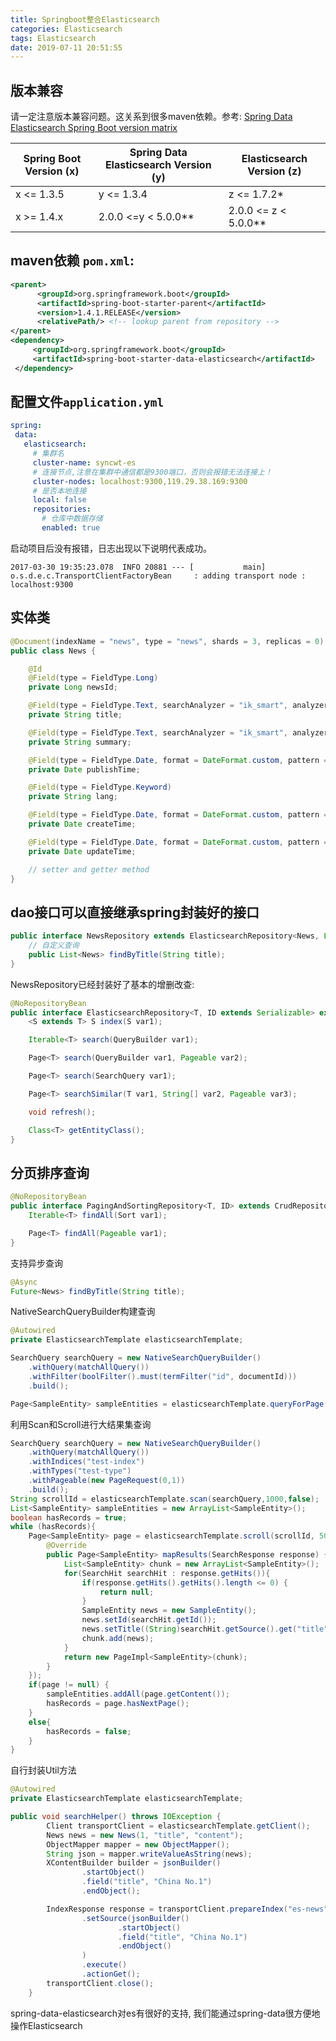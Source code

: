 ```yaml
---
title: Springboot整合Elasticsearch
categories: Elasticsearch
tags: Elasticsearch
date: 2019-07-11 20:51:55
---
```


版本兼容
------

请一定注意版本兼容问题。这关系到很多maven依赖。参考: [Spring Data Elasticsearch Spring Boot version matrix](https://github.com/spring-projects/spring-data-elasticsearch/wiki/Spring-Data-Elasticsearch---Spring-Boot---version-matrix)

Spring Boot Version (x)	 | Spring Data Elasticsearch Version (y)	| Elasticsearch Version (z)
-----------|------------|--------------
x <= 1.3.5 | y <= 1.3.4 | z <= 1.7.2*
x >= 1.4.x | 2.0.0 <=y < 5.0.0** | 2.0.0 <= z < 5.0.0**

maven依赖 `pom.xml`:
-------------------

```xml
<parent>
      <groupId>org.springframework.boot</groupId>
      <artifactId>spring-boot-starter-parent</artifactId>
      <version>1.4.1.RELEASE</version>
      <relativePath/> <!-- lookup parent from repository -->
</parent>
<dependency>
     <groupId>org.springframework.boot</groupId>
     <artifactId>spring-boot-starter-data-elasticsearch</artifactId>
 </dependency>
 ```

 配置文件`application.yml`
 -------------------

 ```yml
spring:
  data:
    elasticsearch:
      # 集群名
      cluster-name: syncwt-es
      # 连接节点,注意在集群中通信都是9300端口，否则会报错无法连接上！
      cluster-nodes: localhost:9300,119.29.38.169:9300
      # 是否本地连接
      local: false
      repositories:
        # 仓库中数据存储
        enabled: true
 ```

启动项目后没有报错，日志出现以下说明代表成功。

```log
2017-03-30 19:35:23.078  INFO 20881 --- [           main] o.s.d.e.c.TransportClientFactoryBean     : adding transport node : localhost:9300
```

实体类
------

```java
@Document(indexName = "news", type = "news", shards = 3, replicas = 0)
public class News {

    @Id
    @Field(type = FieldType.Long)
    private Long newsId;

    @Field(type = FieldType.Text, searchAnalyzer = "ik_smart", analyzer = "ik_max_word")
    private String title;

    @Field(type = FieldType.Text, searchAnalyzer = "ik_smart", analyzer = "ik_max_word")
    private String summary;

    @Field(type = FieldType.Date, format = DateFormat.custom, pattern = "yyyy-MM-dd HH:mm:ss||yyyy-MM-dd||epoch_millis")
    private Date publishTime;

    @Field(type = FieldType.Keyword)
    private String lang;

    @Field(type = FieldType.Date, format = DateFormat.custom, pattern = "yyyy-MM-dd HH:mm:ss||yyyy-MM-dd||epoch_millis")
    private Date createTime;

    @Field(type = FieldType.Date, format = DateFormat.custom, pattern = "yyyy-MM-dd HH:mm:ss||yyyy-MM-dd||epoch_millis")
    private Date updateTime;

    // setter and getter method
}
```

dao接口可以直接继承spring封装好的接口
-----

```java
public interface NewsRepository extends ElasticsearchRepository<News, Long> {
    // 自定义查询
    public List<News> findByTitle(String title);
}
```

NewsRepository已经封装好了基本的增删改查:

```java
@NoRepositoryBean
public interface ElasticsearchRepository<T, ID extends Serializable> extends ElasticsearchCrudRepository<T, ID> {
    <S extends T> S index(S var1);

    Iterable<T> search(QueryBuilder var1);

    Page<T> search(QueryBuilder var1, Pageable var2);

    Page<T> search(SearchQuery var1);

    Page<T> searchSimilar(T var1, String[] var2, Pageable var3);

    void refresh();

    Class<T> getEntityClass();
}
```

分页排序查询
---------

```java
@NoRepositoryBean
public interface PagingAndSortingRepository<T, ID> extends CrudRepository<T, ID> {
    Iterable<T> findAll(Sort var1);

    Page<T> findAll(Pageable var1);
}
```

支持异步查询

```java
@Async
Future<News> findByTitle(String title);
```

NativeSearchQueryBuilder构建查询

```java
@Autowired
private ElasticsearchTemplate elasticsearchTemplate;

SearchQuery searchQuery = new NativeSearchQueryBuilder()
    .withQuery(matchAllQuery())
    .withFilter(boolFilter().must(termFilter("id", documentId)))
    .build();

Page<SampleEntity> sampleEntities = elasticsearchTemplate.queryForPage(searchQuery,SampleEntity.class);
```

利用Scan和Scroll进行大结果集查询

```java
SearchQuery searchQuery = new NativeSearchQueryBuilder()
    .withQuery(matchAllQuery())
    .withIndices("test-index")
    .withTypes("test-type")
    .withPageable(new PageRequest(0,1))
    .build();
String scrollId = elasticsearchTemplate.scan(searchQuery,1000,false);
List<SampleEntity> sampleEntities = new ArrayList<SampleEntity>();
boolean hasRecords = true;
while (hasRecords){
    Page<SampleEntity> page = elasticsearchTemplate.scroll(scrollId, 5000L , new ResultsMapper<SampleEntity>() {
        @Override
        public Page<SampleEntity> mapResults(SearchResponse response) {
            List<SampleEntity> chunk = new ArrayList<SampleEntity>();
            for(SearchHit searchHit : response.getHits()){
                if(response.getHits().getHits().length <= 0) {
                    return null;
                }
                SampleEntity news = new SampleEntity();
                news.setId(searchHit.getId());
                news.setTitle((String)searchHit.getSource().get("title"));
                chunk.add(news);
            }
            return new PageImpl<SampleEntity>(chunk);
        }
    });
    if(page != null) {
        sampleEntities.addAll(page.getContent());
        hasRecords = page.hasNextPage();
    }
    else{
        hasRecords = false;
    }
}
```

自行封装Util方法

```java
@Autowired
private ElasticsearchTemplate elasticsearchTemplate;

public void searchHelper() throws IOException {
        Client transportClient = elasticsearchTemplate.getClient();
        News news = new News(1, "title", "content");
        ObjectMapper mapper = new ObjectMapper();
        String json = mapper.writeValueAsString(news);
        XContentBuilder builder = jsonBuilder()
                .startObject()
                .field("title", "China No.1")
                .endObject();

        IndexResponse response = transportClient.prepareIndex("es-news", "news")
                .setSource(jsonBuilder()
                        .startObject()
                        .field("title", "China No.1")
                        .endObject()
                )
                .execute()
                .actionGet();
        transportClient.close();
    }
```

spring-data-elasticsearch对es有很好的支持, 我们能通过spring-data很方便地操作Elasticsearch